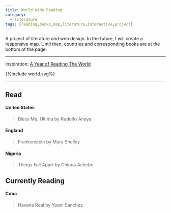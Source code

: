 ```yaml
---
title: World Wide Reading
category: 
  - literature
tags: [reading,books,map,literature,interactive,project]
---
```

A project of literature and web design. In the future, I will create a responsive map. Until then, countries and corresponding books are at the bottom of the page.    
  
---
   
Inspiration: [A Year of Reading The World](https://ayearofreadingtheworld.com/thelist/)
  <div class="map">
    <div id="read-world-map">
      {%include world.svg%}
    </div>
  </div>
   
--- 
## Read    
#### United States
> Bless Me, Ultima by Rudolfo Anaya
   
#### England
> Frankenstein by Mary Shelley
  
#### Nigeria
> Things Fall Apart by Chinua Achebe
  
## Currently Reading     
#### Cuba
> Havana Real by Yoani Sánchez
